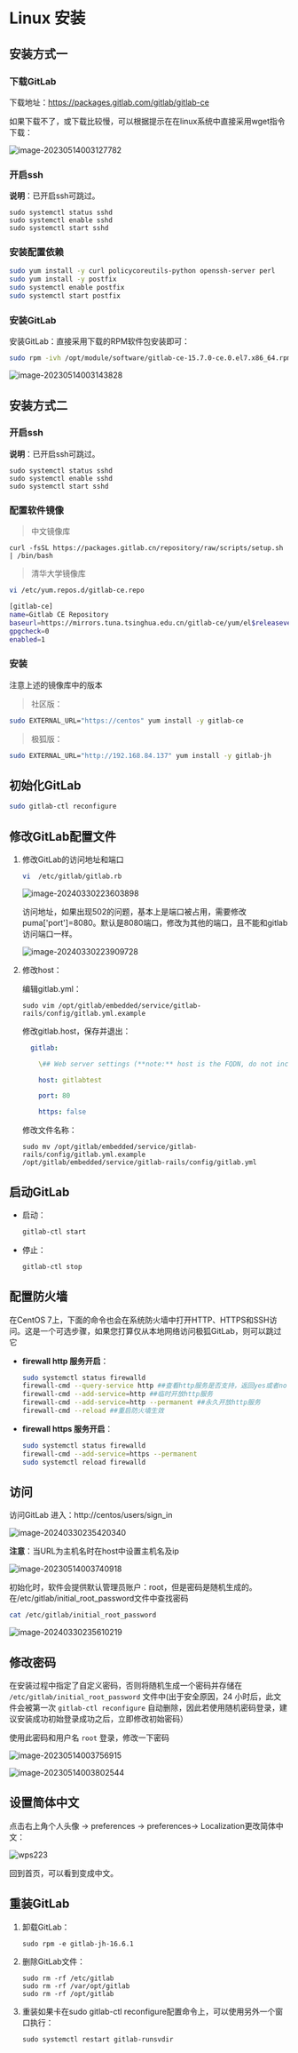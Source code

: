 # Linux 安装

## 安装方式一

### 下载GitLab

下载地址：https://packages.gitlab.com/gitlab/gitlab-ce

如果下载不了，或下载比较慢，可以根据提示在在linux系统中直接采用wget指令下载：

![image-20230514003127782](https://cdn.jsdelivr.net/gh/letengzz/Two-C@main/img/Java/202305140107182.png)

### 开启ssh

**说明**：已开启ssh可跳过。

```shell
sudo systemctl status sshd
sudo systemctl enable sshd
sudo systemctl start sshd
```

### 安装配置依赖

```sh
sudo yum install -y curl policycoreutils-python openssh-server perl
sudo yum install -y postfix
sudo systemctl enable postfix
sudo systemctl start postfix
```

### 安装GitLab

安装GitLab：直接采用下载的RPM软件包安装即可：

```sh
sudo rpm -ivh /opt/module/software/gitlab-ce-15.7.0-ce.0.el7.x86_64.rpm
```

![image-20230514003143828](https://cdn.jsdelivr.net/gh/letengzz/Two-C@main/img/Java/202305140107080.png)

## 安装方式二

### 开启ssh

**说明**：已开启ssh可跳过。

```shell
sudo systemctl status sshd
sudo systemctl enable sshd
sudo systemctl start sshd
```

### 配置软件镜像

> 中文镜像库

```
curl -fsSL https://packages.gitlab.cn/repository/raw/scripts/setup.sh | /bin/bash
```

> 清华大学镜像库

```sh
vi /etc/yum.repos.d/gitlab-ce.repo
```

```sh
[gitlab-ce]
name=Gitlab CE Repository
baseurl=https://mirrors.tuna.tsinghua.edu.cn/gitlab-ce/yum/el$releasever/
gpgcheck=0
enabled=1
```

### 安装

注意上述的镜像库中的版本

> 社区版：

```bash
sudo EXTERNAL_URL="https://centos" yum install -y gitlab-ce
```

> 极狐版：

```bash
sudo EXTERNAL_URL="http://192.168.84.137" yum install -y gitlab-jh
```

## 初始化GitLab

```bash
sudo gitlab-ctl reconfigure
```

## 修改GitLab配置文件

1. 修改GitLab的访问地址和端口

   ```sh
   vi  /etc/gitlab/gitlab.rb
   ```

   ![image-20240330223603898](https://cdn.jsdelivr.net/gh/letengzz/tc2/img202403302236309.png)

   访问地址，如果出现502的问题，基本上是端口被占用，需要修改puma['port']=8080。默认是8080端口，修改为其他的端口，且不能和gitlab访问端口一样。

   ![image-20240330223909728](https://cdn.jsdelivr.net/gh/letengzz/tc2/img202403302239678.png)

2. 修改host：

   编辑gitlab.yml：

   ```shell
   sudo vim /opt/gitlab/embedded/service/gitlab-rails/config/gitlab.yml.example
   ```

   修改gitlab.host，保存并退出：

   ```yaml  gitlab:
     gitlab:
   
       \## Web server settings (**note:** host is the FQDN, do not include http://)
   
       host: gitlabtest
   
       port: 80
   
       https: false
   ```

   修改文件名称：

   ```shell
   sudo mv /opt/gitlab/embedded/service/gitlab-rails/config/gitlab.yml.example /opt/gitlab/embedded/service/gitlab-rails/config/gitlab.yml
   ```

## 启动GitLab

  - 启动：

    ```bash
    gitlab-ctl start
    ```

  - 停止：

    ```bash
    gitlab-ctl stop
    ```

## 配置防火墙

在CentOS 7上，下面的命令也会在系统防火墙中打开HTTP、HTTPS和SSH访问。这是一个可选步骤，如果您打算仅从本地网络访问极狐GitLab，则可以跳过它

- **firewall http 服务开启**：

  ```bash
  sudo systemctl status firewalld
  firewall-cmd --query-service http ##查看http服务是否支持，返回yes或者no
  firewall-cmd --add-service=http ##临时开放http服务
  firewall-cmd --add-service=http --permanent ##永久开放http服务
  firewall-cmd --reload ##重启防火墙生效
  ```

- **firewall https 服务开启**：

  ```bash
  sudo systemctl status firewalld
  firewall-cmd --add-service=https --permanent
  sudo systemctl reload firewalld
  ```

## 访问

访问GitLab 进入：http://centos/users/sign_in

![image-20240330235420340](https://cdn.jsdelivr.net/gh/letengzz/tc2/img202403302354872.png)

**注意**：当URL为主机名时在host中设置主机名及ip

![image-20230514003740918](https://cdn.jsdelivr.net/gh/letengzz/Two-C@main/img/Java/202305140107910.png)

初始化时，软件会提供默认管理员账户：root，但是密码是随机生成的。在/etc/gitlab/initial_root_password文件中查找密码

```sh
cat /etc/gitlab/initial_root_password
```

![image-20240330235610219](https://cdn.jsdelivr.net/gh/letengzz/tc2/img202403302356640.png)



## 修改密码

在安装过程中指定了自定义密码，否则将随机生成一个密码并存储在 `/etc/gitlab/initial_root_password` 文件中(出于安全原因，24 小时后，此文件会被第一次 `gitlab-ctl reconfigure` 自动删除，因此若使用随机密码登录，建议安装成功初始登录成功之后，立即修改初始密码）

使用此密码和用户名 `root` 登录，修改一下密码

![image-20230514003756915](https://cdn.jsdelivr.net/gh/letengzz/Two-C@main/img/Java/202305140107749.png)

![image-20230514003802544](https://cdn.jsdelivr.net/gh/letengzz/Two-C@main/img/Java/202305140107587.png)

## 设置简体中文

点击右上角个人头像 -> preferences -> preferences-> Localization更改简体中文：

![wps223](https://cdn.jsdelivr.net/gh/letengzz/tc2/img202406131328090.jpg)

回到首页，可以看到变成中文。

## 重装GitLab

1. 卸载GitLab：

   ```shell
   sudo rpm -e gitlab-jh-16.6.1
   ```

2. 删除GitLab文件：

   ```shell
   sudo rm -rf /etc/gitlab
   sudo rm -rf /var/opt/gitlab
   sudo rm -rf /opt/gitlab
   ```

3. 重装如果卡在sudo gitlab-ctl reconfigure配置命令上，可以使用另外一个窗口执行：

   ```shell
   sudo systemctl restart gitlab-runsvdir
   ```




